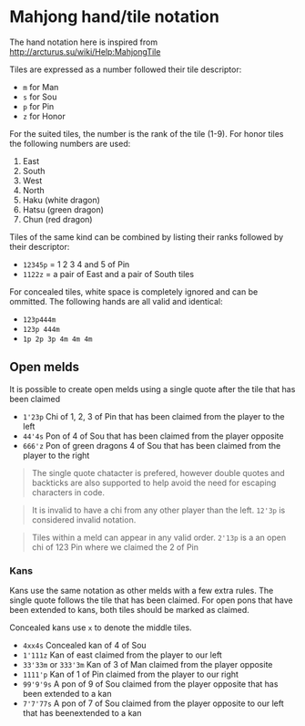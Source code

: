# Mahjong hand/tile notation

The hand notation here is inspired from http://arcturus.su/wiki/Help:MahjongTile

Tiles are expressed as a number followed their tile descriptor:
* `m` for Man
* `s` for Sou
* `p` for Pin
* `z` for Honor

For the suited tiles, the number is the rank of the tile (1-9). For honor tiles the following numbers are used:
1) East
2) South
3) West
4) North
5) Haku (white dragon)
6) Hatsu (green dragon)
7) Chun (red dragon)

Tiles of the same kind can be combined by listing their ranks followed by their descriptor:
* `12345p` = 1 2 3 4 and 5 of Pin
* `1122z` = a pair of East and a pair of South tiles

For concealed tiles, white space is completely ignored and can be ommitted. The following hands are all valid and identical:
* `123p444m`
* `123p 444m`
* `1p 2p 3p 4m 4m 4m`

## Open melds
It is possible to create open melds using a single quote after the tile that has been claimed
* `1'23p` Chi of 1, 2, 3 of Pin that has been claimed from the player to the left
* `44'4s` Pon of 4 of Sou that has been claimed from the player opposite
* `666'z` Pon of green dragons 4 of Sou that has been claimed from the player to the right

> The single quote chatacter is prefered, however double quotes and backticks are also supported to help avoid the need for escaping characters in code.

> It is invalid to have a chi from any other player than the left. `12'3p` is considered invalid notation.

> Tiles within a meld can appear in any valid order. `2'13p` is a an open chi of 123 Pin where we claimed the 2 of Pin

### Kans
Kans use the same notation as other melds with a few extra rules.
The single quote follows the tile that has been claimed. For open pons that have been extended to kans, both tiles should be marked as claimed.

Concealed kans use `x` to denote the middle tiles.

* `4xx4s` Concealed kan of 4 of Sou
* `1'111z` Kan of east claimed from the player to our left
* `33'33m` or `333'3m` Kan of 3 of Man claimed from the player opposite
* `1111'p` Kan of 1 of Pin claimed from the player to our right
* `99'9'9s` A pon of 9 of Sou claimed from the player opposite that has been extended to a kan
* `7'7'77s` A pon of 7 of Sou claimed from the player opposite to our left that has beenextended to a kan
